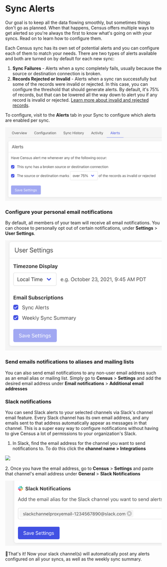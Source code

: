 # Sync Alerts

Our goal is to keep all the data flowing smoothly, but sometimes things don't go as planned. When that happens, Census offers multiple ways to get alerted so you're always the first to know what's going on with your syncs. Read on to learn how to configure them.

Each Census sync has its own set of potential alerts and you can configure each of them to match your needs. There are two types of alerts available and both are turned on by default for each new sync:

1. **Sync Failures** - Alerts when a sync completely fails, usually because the source or destination connection is broken.
2. **Records Rejected or Invalid** - Alerts when a sync ran successfully but some of the records were invalid or rejected. In this case, you can configure the threshold that should generate alerts. By default, it's 75% of records, but that can be lowered all the way down to alert you if any record is invalid or rejected. [Learn more about invalid and rejected records](./#understanding-sync-history).

To configure, visit to the **Alerts** tab in your Sync to configure which alerts are enabled per sync.

![](<../../.gitbook/assets/Screen Shot 2021-10-23 at 9.29.15 AM.png>)

### Configure your personal email notifications

By default, all members of your team will receive all email notifications. You can choose to personally opt out of certain notifications, under **Settings** > **User Settings**.

![](<../../.gitbook/assets/Screen Shot 2021-10-23 at 9.45.37 AM.png>)

### Send emails notifications to aliases and mailing lists

You can also send email notifications to any non-user email address such as an email alias or mailing list. Simply go to **Census** > **Settings** and add the desired email address under **Email notifications** > **Additional email addresses**

### Slack notifications

You can send Slack alerts to your selected channels via Slack's channel email feature. Every Slack channel has its own email address, and any emails sent to that address automatically appear as messages in that channel. This is a super easy way to configure notifications without having to give Census a lot of permissions to your organization's Slack.&#x20;

1. In Slack, find the email address for the channel you want to send notifications to. To do this click the **channel name > Integrations**

![](../../.gitbook/assets/get\_slack\_channel\_email.png)

2\. Once you have the email address, go to **Census** > **Settings** and paste that channel's email address under **General** > **Slack Notifications**

![](<../../.gitbook/assets/Screen Shot 2021-10-23 at 9.47.52 AM.png>)

:tada:That's it! Now your slack channel(s) will automatically post any alerts configured on all your syncs, as well as the weekly sync summary.&#x20;
